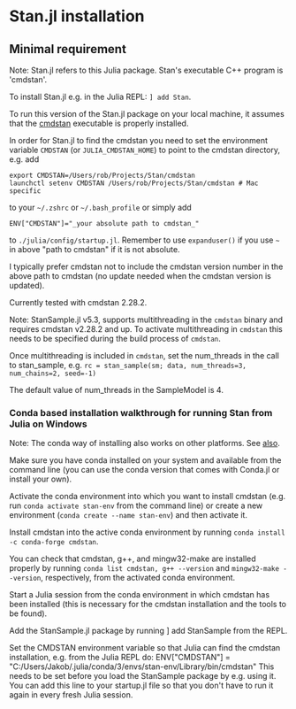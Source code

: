 # Stan.jl installation

## Minimal requirement

Note: Stan.jl refers to this Julia package. Stan's executable C++ program is 'cmdstan'.

To install Stan.jl e.g. in the Julia REPL: `] add Stan`.

To run this version of the Stan.jl package on your local machine, it assumes that the [cmdstan](http://mc-stan.org/interfaces/cmdstan) executable is properly installed.

In order for Stan.jl to find the cmdstan you need to set the environment variable `CMDSTAN` (or `JULIA_CMDSTAN_HOME`) to point to the cmdstan directory, e.g. add

```
export CMDSTAN=/Users/rob/Projects/Stan/cmdstan
launchctl setenv CMDSTAN /Users/rob/Projects/Stan/cmdstan # Mac specific
```

to your `~/.zshrc` or `~/.bash_profile` or simply add
```
ENV["CMDSTAN"]="_your absolute path to cmdstan_"
```

to `./julia/config/startup.jl`. Remember to use `expanduser()` if you use `~` in above "path to cmdstan" if it is not absolute.

I typically prefer cmdstan not to include the cmdstan version number in the above path to cmdstan (no update needed when the cmdstan version is updated).

Currently tested with cmdstan 2.28.2.

Note: StanSample.jl v5.3, supports multithreading in the `cmdstan` binary and requires cmdstan v2.28.2 and up. To activate multithreading in `cmdstan` this needs to be specified during the build process of `cmdstan`. 

Once multithreading is included in `cmdstan`, set the num_threads in the call to stan_sample, e.g. `rc = stan_sample(sm; data, num_threads=3, num_chains=2, seed=-1)`

The default value of num_threads in the SampleModel is 4.

### Conda based installation walkthrough for running Stan from Julia on Windows

Note: The conda way of installing also works on other platforms. See [also](https://mc-stan.org/docs/2_28/cmdstan-guide/index.html).

Make sure you have conda installed on your system and available from the command line (you can use the conda version that comes with Conda.jl or install your own).

Activate the conda environment into which you want to install cmdstan (e.g. run `conda activate stan-env` from the command line) or create a new environment (`conda create --name stan-env`) and then activate it.

Install cmdstan into the active conda environment by running `conda install -c conda-forge cmdstan`.

You can check that cmdstan, g++, and mingw32-make are installed properly by running `conda list cmdstan, g++ --version` and `mingw32-make --version`, respectively, from the activated conda environment.

Start a Julia session from the conda environment in which cmdstan has been installed (this is necessary for the cmdstan installation and the tools to be found).

Add the StanSample.jl package by running ] add StanSample from the REPL.

Set the CMDSTAN environment variable so that Julia can find the cmdstan installation, e.g. from the Julia REPL do: ENV["CMDSTAN"] = "C:/Users/Jakob/.julia/conda/3/envs/stan-env/Library/bin/cmdstan" This needs to be set before you load the StanSample package by e.g. using it. You can add this line to your startup.jl file so that you don't have to run it again in every fresh Julia session.
